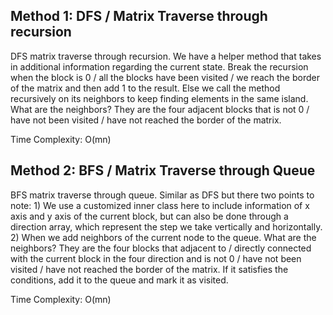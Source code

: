 ## Method 1: DFS / Matrix Traverse through recursion

DFS matrix traverse through recursion. We have a helper method that takes in additional information regarding the current state. Break the recursion when the block is 0 / all the blocks have been visited / we reach the border of the matrix and then add 1 to the result. Else we call the method recursively on its neighbors to keep finding elements in the same island. What are the neighbors? They are the four adjacent blocks that is not 0 / have not been visited / have not reached the border of the matrix. 

Time Complexity: O(mn) 

## Method 2: BFS / Matrix Traverse through Queue

BFS matrix traverse through queue. Similar as DFS but there two points to note: 1) We use a customized inner class here to include information of x axis and y axis of the current block, but can also be done through a direction array, which represent the step we take vertically and horizontally. 2) When we add neighbors of the current node to the queue. What are the neighbors? They are the four blocks that adjacent to / directly connected with the current block in the four direction and is not 0 / have not been visited / have not reached the border of the matrix. If it satisfies the conditions, add it to the queue and mark it as visited.

Time Complexity: O(mn) 
